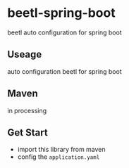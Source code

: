 # beetl-spring-boot
beetl auto configuration for spring boot

## Useage
auto configuration beetl for spring boot

## Maven
 in processing

## Get Start
* import this library from maven
* config the `application.yaml`